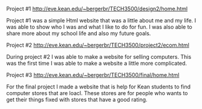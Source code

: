 
Project #1
http://eve.kean.edu/~bergerbr/TECH3500/design2/home.html

Project #1 was a simple Html website that was a little about me and my life. I was able to show who I was and what I like to do for fun.
I was also able to share more about my school life and also my future goals.

Project #2
http://eve.kean.edu/~bergerbr/TECH3500/project2/ecom.html

During project #2 I was able to make a website for selling computers. This was the first time I was able 
to make a website a little more complicated. 

Project #3
http://eve.kean.edu/~bergerbr/TECH3500/final/home.html

For the final project I made a website that is help for Kean students to find computer stores that are loacl. These stores are 
for people who wants to get their things fixed with stores that have a good rating. 

